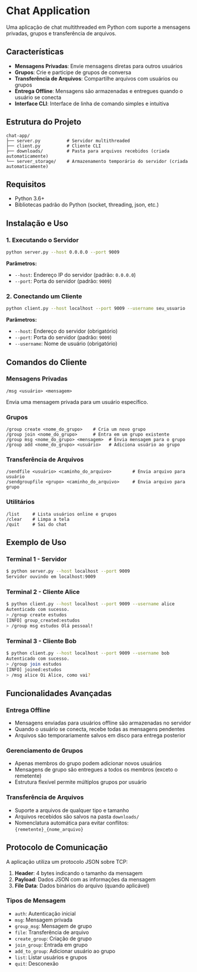 # Chat Application

Uma aplicação de chat multithreaded em Python com suporte a mensagens privadas, grupos e transferência de arquivos.

## Características

- **Mensagens Privadas**: Envie mensagens diretas para outros usuários
- **Grupos**: Crie e participe de grupos de conversa
- **Transferência de Arquivos**: Compartilhe arquivos com usuários ou grupos
- **Entrega Offline**: Mensagens são armazenadas e entregues quando o usuário se conecta
- **Interface CLI**: Interface de linha de comando simples e intuitiva

## Estrutura do Projeto

```
chat-app/
├── server.py          # Servidor multithreaded
├── client.py          # Cliente CLI
├── downloads/         # Pasta para arquivos recebidos (criada automaticamente)
└── server_storage/    # Armazenamento temporário do servidor (criada automaticamente)
```

## Requisitos

- Python 3.6+
- Bibliotecas padrão do Python (socket, threading, json, etc.)

## Instalação e Uso

### 1. Executando o Servidor

```bash
python server.py --host 0.0.0.0 --port 9009
```

**Parâmetros:**
- `--host`: Endereço IP do servidor (padrão: `0.0.0.0`)
- `--port`: Porta do servidor (padrão: `9009`)

### 2. Conectando um Cliente

```bash
python client.py --host localhost --port 9009 --username seu_usuario
```

**Parâmetros:**
- `--host`: Endereço do servidor (obrigatório)
- `--port`: Porta do servidor (padrão: `9009`)
- `--username`: Nome de usuário (obrigatório)

## Comandos do Cliente

### Mensagens Privadas
```
/msg <usuário> <mensagem>
```
Envia uma mensagem privada para um usuário específico.

### Grupos
```
/group create <nome_do_grupo>    # Cria um novo grupo
/group join <nome_do_grupo>      # Entra em um grupo existente
/group msg <nome_do_grupo> <mensagem>  # Envia mensagem para o grupo
/group add <nome_do_grupo> <usuário>   # Adiciona usuário ao grupo
```

### Transferência de Arquivos
```
/sendfile <usuário> <caminho_do_arquivo>        # Envia arquivo para usuário
/sendgroupfile <grupo> <caminho_do_arquivo>     # Envia arquivo para grupo
```

### Utilitários
```
/list     # Lista usuários online e grupos
/clear    # Limpa a tela
/quit     # Sai do chat
```

## Exemplo de Uso

### Terminal 1 - Servidor
```bash
$ python server.py --host localhost --port 9009
Servidor ouvindo em localhost:9009
```

### Terminal 2 - Cliente Alice
```bash
$ python client.py --host localhost --port 9009 --username alice
Autenticado com sucesso.
> /group create estudos
[INFO] group_created:estudos
> /group msg estudos Olá pessoal!
```

### Terminal 3 - Cliente Bob
```bash
$ python client.py --host localhost --port 9009 --username bob
Autenticado com sucesso.
> /group join estudos
[INFO] joined:estudos
> /msg alice Oi Alice, como vai?
```

## Funcionalidades Avançadas

### Entrega Offline
- Mensagens enviadas para usuários offline são armazenadas no servidor
- Quando o usuário se conecta, recebe todas as mensagens pendentes
- Arquivos são temporariamente salvos em disco para entrega posterior

### Gerenciamento de Grupos
- Apenas membros do grupo podem adicionar novos usuários
- Mensagens de grupo são entregues a todos os membros (exceto o remetente)
- Estrutura flexível permite múltiplos grupos por usuário

### Transferência de Arquivos
- Suporte a arquivos de qualquer tipo e tamanho
- Arquivos recebidos são salvos na pasta `downloads/`
- Nomenclatura automática para evitar conflitos: `{remetente}_{nome_arquivo}`

## Protocolo de Comunicação

A aplicação utiliza um protocolo JSON sobre TCP:
1. **Header**: 4 bytes indicando o tamanho da mensagem
2. **Payload**: Dados JSON com as informações da mensagem
3. **File Data**: Dados binários do arquivo (quando aplicável)

### Tipos de Mensagem
- `auth`: Autenticação inicial
- `msg`: Mensagem privada
- `group_msg`: Mensagem de grupo
- `file`: Transferência de arquivo
- `create_group`: Criação de grupo
- `join_group`: Entrada em grupo
- `add_to_group`: Adicionar usuário ao grupo
- `list`: Listar usuários e grupos
- `quit`: Desconexão

